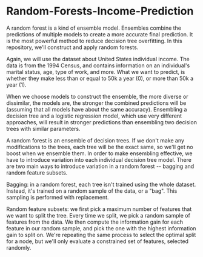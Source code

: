 # Random-Forests-Income-Prediction

A random forest is a kind of ensemble model. Ensembles combine the predictions of multiple models to create a more accurate final prediction. It is the most powerful method to reduce decision tree overfitting. In this repository, we'll construct and apply random forests.

Again, we will use the dataset about United States individual income. The data is from the 1994 Census, and contains information on an individual's marital status, age, type of work, and more. What we want to predict, is whether they make less than or equal to 50k a year (0), or more than 50k a year (1).

When we choose models to construct the ensemble, the more diverse or dissimilar, the models are, the stronger the combined predictions will be (assuming that all models have about the same accuracy). Ensembling a decision tree and a logistic regression model, which use very different approaches, will result in stronger predictions than ensembling two decision trees with similar parameters.

A random forest is an ensemble of decision trees. If we don't make any modifications to the trees, each tree will be the exact same, so we'll get no boost when we ensemble them. In order to make ensembling effective, we have to introduce variation into each individual decision tree model. There are two main ways to introduce variation in a random forest -- bagging and random feature subsets.

Bagging: in a random forest, each tree isn't trained using the whole dataset. Instead, it's trained on a random sample of the data, or a "bag". This sampling is performed with replacement. 

Random feature subsets: we first pick a maximum number of features that we want to split the tree. Every time we split, we pick a random sample of features from the data. We then compute the information gain for each feature in our random sample, and pick the one with the highest information gain to split on. We're repeating the same process to select the optimal split for a node, but we'll only evaluate a constrained set of features, selected randomly. 
